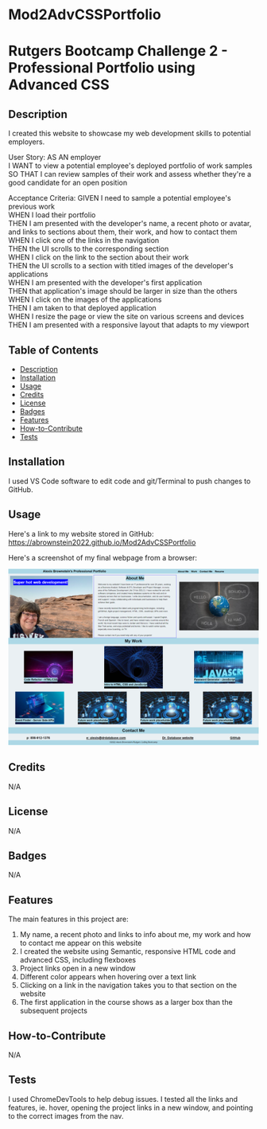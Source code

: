 # Mod2AdvCSSPortfolio
# Rutgers Bootcamp Challenge 2 - Professional Portfolio using Advanced CSS

## Description
I created this website to showcase my web development skills to potential employers. 

User Story:
AS AN employer<br>
I WANT to view a potential employee's deployed portfolio of work samples<br>
SO THAT I can review samples of their work and assess whether they're a good candidate for an open position<br>

Acceptance Criteria:
GIVEN I need to sample a potential employee's previous work<br>
WHEN I load their portfolio<br>
THEN I am presented with the developer's name, a recent photo or avatar, and links to sections about them, their work, and how to contact them<br>
WHEN I click one of the links in the navigation<br>
THEN the UI scrolls to the corresponding section<br>
WHEN I click on the link to the section about their work<br>
THEN the UI scrolls to a section with titled images of the developer's applications<br>
WHEN I am presented with the developer's first application<br>
THEN that application's image should be larger in size than the others<br>
WHEN I click on the images of the applications<br>
THEN I am taken to that deployed application<br>
WHEN I resize the page or view the site on various screens and devices<br>
THEN I am presented with a responsive layout that adapts to my viewport<br>

## Table of Contents

- [Description](#description)
- [Installation](#installation)
- [Usage](#usage)
- [Credits](#credits)
- [License](#license)
- [Badges](#badges)
- [Features](#features)
- [How-to-Contribute](#how-to-contribute)
- [Tests](tests)

## Installation

I used VS Code software to edit code and git/Terminal to push changes to GitHub.  

## Usage

Here's a link to my website stored in GitHub:
https://abrownstein2022.github.io/Mod2AdvCSSPortfolio

Here's a screenshot of my final webpage from a browser:
    
![website-image](assets/images/webpage-screenshot-challenge2-adv-css.png)
    

## Credits
N/A

## License

N/A

## Badges

N/A

## Features

The main features in this project are:
1. My name, a recent photo and links to info about me, my work and how to contact me appear on this website
2. I created the website using Semantic, responsive HTML code and advanced CSS, including flexboxes
3. Project links open in a new window
4. Different color appears when hovering over a text link
5. Clicking on a link in the navigation takes you to that section on the website
6. The first application in the course shows as a larger box than the subsequent projects

## How-to-Contribute

N/A

## Tests

I used ChromeDevTools to help debug issues.  I tested all the links and features, ie. hover, opening the project links in a new window, and pointing to the correct images from the nav.